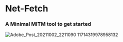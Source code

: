 # Net-Fetch
### A Minimal MITM tool to get started
![Adobe_Post_20211002_2211090 11714319978958132](https://user-images.githubusercontent.com/89567226/135725361-96953256-391f-4406-9167-3a59aff68ca2.png)
